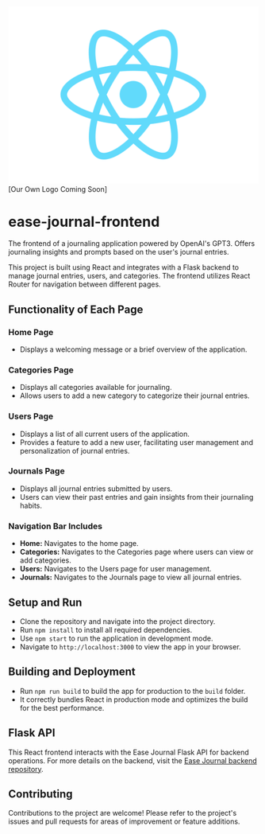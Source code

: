 ![Logo](src/logo.svg)
[Our Own Logo Coming Soon]

# ease-journal-frontend
The frontend of a journaling application powered by OpenAI's GPT3. Offers journaling insights and prompts based on the user's journal entries.

This project is built using React and integrates with a Flask backend to manage journal entries, users, and categories. The frontend utilizes React Router for navigation between different pages.

## Functionality of Each Page

### Home Page
- Displays a welcoming message or a brief overview of the application.

### Categories Page 
- Displays all categories available for journaling.
- Allows users to add a new category to categorize their journal entries.

### Users Page
- Displays a list of all current users of the application.
- Provides a feature to add a new user, facilitating user management and personalization of journal entries.

### Journals Page
- Displays all journal entries submitted by users.
- Users can view their past entries and gain insights from their journaling habits.

### Navigation Bar Includes
- **Home:** Navigates to the home page.
- **Categories:** Navigates to the Categories page where users can view or add categories.
- **Users:** Navigates to the Users page for user management.
- **Journals:** Navigates to the Journals page to view all journal entries.

## Setup and Run

- Clone the repository and navigate into the project directory.
- Run `npm install` to install all required dependencies.
- Use `npm start` to run the application in development mode.
- Navigate to `http://localhost:3000` to view the app in your browser.

## Building and Deployment

- Run `npm run build` to build the app for production to the `build` folder.
- It correctly bundles React in production mode and optimizes the build for the best performance.

## Flask API
This React frontend interacts with the Ease Journal Flask API for backend operations. For more details on the backend, visit the [Ease Journal backend repository](https://github.com/mirna-ashour/ease-journal).

## Contributing
Contributions to the project are welcome! Please refer to the project's issues and pull requests for areas of improvement or feature additions.
